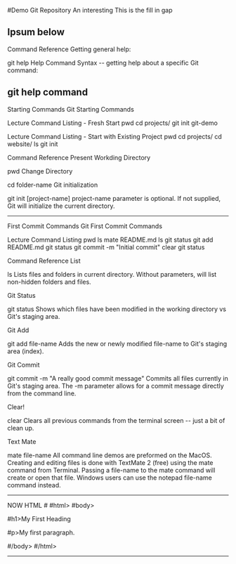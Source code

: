 #Demo Git Repository
An interesting 
This is the fill in gap

## Ipsum below

Command Reference
Getting general help:

git help
Help Command Syntax -- getting help about a specific Git command:

git help command
------------------------------------------------------------------------------------------
Starting Commands
Git Starting Commands
 

Lecture Command Listing - Fresh Start
pwd
cd projects/
git init git-demo
 

Lecture Command Listing - Start with Existing Project
pwd
cd projects/
cd website/
ls
git init
 

Command Reference
Present Workding Directory

pwd
Change Directory

cd folder-name
Git initialization

git init [project-name]
project-name parameter is optional. If not supplied, Git will initialize the current directory.


-----------------------------------------------------------------------------------------------------
First Commit Commands
Git First Commit Commands
 

Lecture Command Listing
pwd
ls
mate README.md
ls
git status
git add README.md
git status
git commit -m "Initial commit"
clear
git status
 

Command Reference
List

ls
Lists files and folders in current directory. Without parameters, will list non-hidden folders and files.

Git Status

git status
Shows which files have been modified in the working directory vs Git's staging area.

Git Add

git add file-name
Adds the new or newly modified file-name to Git's staging area (index).

Git Commit

git commit -m "A really good commit message"
Commits all files currently in Git's staging area. The -m parameter allows for a commit message directly from the command line.

Clear!

clear
Clears all previous commands from the terminal screen -- just a bit of clean up.

Text Mate

mate file-name
All command line demos are preformed on the MacOS. Creating and editing files is done with TextMate 2 (free) using the mate command from Terminal. Passing a file-name to the mate command will create or open that file. Windows users can use the notepad file-name command instead.


-----------------------------------------------------------------------------------------------------------------------------------------------------------------------------------------------------------------

NOW HTML
#<!DOCTYPE html>
#html>
#body>

#h1>My First Heading</h1>

#p>My first paragraph.</p>

#/body>
#/html>

--------------------------------------------------------------------------------------------------------------------------------------------------------------------------------------------------------------------------------------
